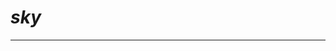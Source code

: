 # ***sky***

***

<!--stackedit_data:
eyJkaXNjdXNzaW9ucyI6eyJvcFJwM3lVRkM0UXcwc3JyIjp7In
RleHQiOiIqKnN0cm9uZyB0ZXh0KioiLCJlbmQiOjEwLCJzdGFy
dCI6MTh9fSwiY29tbWVudHMiOnsiVEczQmlLR2JDWWRmcFYyeC
I6eyJkaXNjdXNzaW9uSWQiOiJvcFJwM3lVRkM0UXcwc3JyIiwi
c3ViIjoiZ2g6NDMxNzQyMDYiLCJ0ZXh0Ijoic2t5IiwiY3JlYX
RlZCI6MTUzOTY4OTUwNzI4OX19LCJoaXN0b3J5IjpbLTQ3MDQ0
NDA1MF19
-->